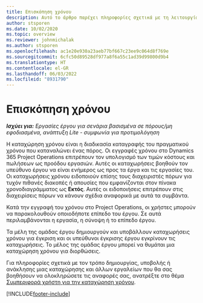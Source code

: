 ```yaml
---
title: Επισκόπηση χρόνου
description: Αυτό το άρθρο παρέχει πληροφορίες σχετικά με τη λειτουργία χρόνου στο Dynamics 365 Project Operations.
author: stsporen
ms.date: 10/02/2020
ms.topic: overview
ms.reviewer: johnmichalak
ms.author: stsporen
ms.openlocfilehash: ac1e20e930a23aeb77bf667c23ee9c064d8f769e
ms.sourcegitcommit: 6cfc50d89528df977a8f6a55c1ad39d99800d9b4
ms.translationtype: HT
ms.contentlocale: el-GR
ms.lasthandoff: 06/03/2022
ms.locfileid: "8931790"
---
```

# <a name="time-overview"></a>Επισκόπηση χρόνου

_**Ισχύει για:** Εργασίες έργου για σενάρια βασισμένα σε πόρους/μη εφοδιασμένα, ανάπτυξη Lite - συμφωνία για προτιμολόγηση_

Η καταχώρηση χρόνου είναι η διαδικασία καταγραφής του πραγματικού χρόνου που καταναλώνει ένας πόρος. Οι εγγραφές χρόνου στο Dynamics 365 Project Operations επιτρέπουν τον υπολογισμό των τιμών κόστους και πωλήσεων ως προόδου εργασιών. Αυτές οι καταχωρήσεις βοηθούν τον υπεύθυνο έργου να είναι ενήμερος ως προς τα έργα και τις εργασίες του. Οι καταχωρήσεις χρόνου ειδοποιούν επίσης τους διαχειριστές πόρων για τυχόν πιθανές διακοπές ή απουσίες που εμφανίζονται στον πίνακα χρονοδιαγράμματος ως **Εκτός**. Αυτές οι ειδοποιήσεις επιτρέπουν στις διαχειρίσεις πόρων να κάνουν σχέδια αναφορικά με αυτά τα συμβάντα.

Κατά την εγγραφή του χρόνου στο Project Operations, οι χρήστες μπορούν να παρακολουθούν οποιοδήποτε επίπεδο του έργου. Σε αυτά περιλαμβάνονται η εργασία, η σύνοψη ή το επίπεδο έργου.

Τα μέλη της ομάδας έργου δημιουργούν και υποβάλλουν καταχωρήσεις χρόνου για έγκριση και οι υπεύθυνοι έγκρισης έργου εγκρίνουν τις καταχωρήσεις. Το μέλος της ομάδας έργου μπορεί να θυμάται μια καταχώρηση χρόνου για διορθώσεις.

Για πληροφορίες σχετικά με τον τρόπο δημιουργίας, υποβολής ή ανάκλησης μιας καταχώρησης και άλλων εργαλείων που θα σας βοηθήσουν να ολοκληρώσετε τις αναφορές σας, ανατρέξτε στο θέμα [Συμπεριφορά χρήστη για την καταχώρηση χρόνου](ui-behavior-time.md).



[!INCLUDE[footer-include](../includes/footer-banner.md)]